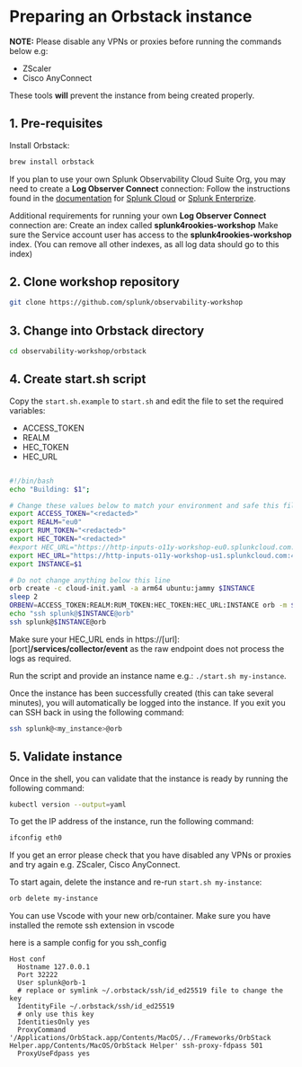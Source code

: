 # Preparing an Orbstack instance

**NOTE:** Please disable any VPNs or proxies before running the commands below e.g:

- ZScaler
- Cisco AnyConnect

These tools **will** prevent the instance from being created properly.

## 1. Pre-requisites

Install Orbstack:

``` bash
brew install orbstack
```

If you plan to use your own Splunk Observability Cloud Suite Org, you may need to create a **Log Observer Connect** connection:
Follow the instructions found in the [documentation](https://docs.splunk.com/observability/en/logs/lo-connect-landing.html) for [Splunk Cloud](https://docs.splunk.com/observability/en/logs/scp.html#logs-scp) or [Splunk Enterprize](https://docs.splunk.com/observability/en/logs/set-up-logconnect.html).

Additional requirements for running your own **Log Observer Connect** connection are: 
Create an index called **splunk4rookies-workshop**
Make sure the Service account user has access to the **splunk4rookies-workshop** index. (You can remove all other indexes, as all log data should go to this index)


## 2. Clone workshop repository

``` bash
git clone https://github.com/splunk/observability-workshop
```

## 3. Change into Orbstack directory

```bash
cd observability-workshop/orbstack
```

## 4. Create start.sh script

Copy the `start.sh.example` to `start.sh` and edit the file to set the required variables:

- ACCESS_TOKEN
- REALM
- HEC_TOKEN
- HEC_URL

``` bash

#!/bin/bash
echo "Building: $1";

# Change these values below to match your environment and safe this file as start.sh
export ACCESS_TOKEN="<redacted>"
export REALM="eu0"
export RUM_TOKEN="<redacted>"
export HEC_TOKEN="<redacted>"
#export HEC_URL="https://http-inputs-o11y-workshop-eu0.splunkcloud.com:443/services/collector/event"
export HEC_URL="https://http-inputs-o11y-workshop-us1.splunkcloud.com:443/services/collector/event"
export INSTANCE=$1

# Do not change anything below this line
orb create -c cloud-init.yaml -a arm64 ubuntu:jammy $INSTANCE
sleep 2
ORBENV=ACCESS_TOKEN:REALM:RUM_TOKEN:HEC_TOKEN:HEC_URL:INSTANCE orb -m $INSTANCE -u splunk ansible-playbook /home/splunk/orbstack.yml
echo "ssh splunk@$INSTANCE@orb"
ssh splunk@$INSTANCE@orb

```

Make sure your HEC_URL ends in https://[url]:[port]**/services/collector/event** as the raw endpoint does not process the logs as required.

Run the script and provide an instance name e.g.: `./start.sh my-instance`.

Once the instance has been successfully created (this can take several minutes), you will automatically be logged into the instance. If you exit you can SSH back in using the following command:

```bash
ssh splunk@<my_instance>@orb
```

## 5. Validate instance

Once in the shell, you can validate that the instance is ready by running the following command:

```bash
kubectl version --output=yaml
```

To get the IP address of the instance, run the following command:

```bash
ifconfig eth0
```

If you get an error please check that you have disabled any VPNs or proxies and try again e.g. ZScaler, Cisco AnyConnect.

To start again, delete the instance and re-run `start.sh my-instance`:

```bash
orb delete my-instance
```

You can use Vscode with your new orb/container. 
Make sure you have installed the remote ssh extension in  vscode

here is a sample  config for you ssh_config

```text
Host conf
  Hostname 127.0.0.1
  Port 32222
  User splunk@orb-1
  # replace or symlink ~/.orbstack/ssh/id_ed25519 file to change the key
  IdentityFile ~/.orbstack/ssh/id_ed25519
  # only use this key
  IdentitiesOnly yes
  ProxyCommand '/Applications/OrbStack.app/Contents/MacOS/../Frameworks/OrbStack Helper.app/Contents/MacOS/OrbStack Helper' ssh-proxy-fdpass 501
  ProxyUseFdpass yes
 ```
  